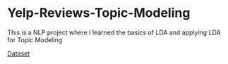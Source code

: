 # Yelp-Reviews-Topic-Modeling
This is a NLP project where I learned the basics of LDA and applying LDA for Topic Modeling

[Dataset](https://drive.google.com/drive/folders/1nUIOHqvOoF5EkST8u_pMcL7gvKtCy0La?usp=sharing)

